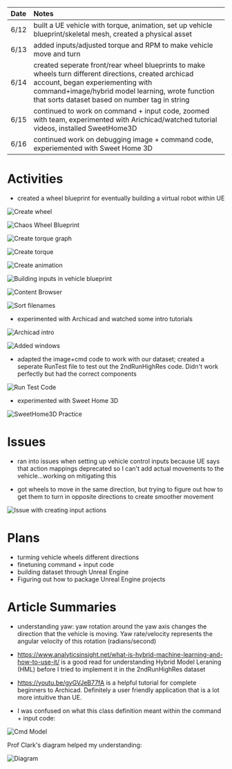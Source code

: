 | Date   | Notes
| :----- | :-------------------------------
|6/12 | built a UE vehicle with torque, animation, set up vehicle blueprint/skeletal mesh, created a physical asset
|6/13 | added inputs/adjusted torque and RPM to make vehicle move and turn
|6/14 | created seperate front/rear wheel blueprints to make wheels turn different directions, created archicad account, began experiementing with command+image/hybrid model learning, wrote function that sorts dataset based on number tag in string
|6/15 | continued to work on command + input code, zoomed with team, experimented with Arichicad/watched tutorial videos, installed SweetHome3D
|6/16 | continued work on debugging image + command code, experiemented with Sweet Home 3D

# Activities

- created a wheel blueprint for eventually building a virtual robot within UE

![Create wheel](/assets/2023-06-19/createwheel.png)

![Chaos Wheel Blueprint](/assets/2023-06-19/wheelbp.png)

![Create torque graph](/assets/2023-06-19/createcurve.png)

![Create torque](/assets/2023-06-19/createtorque.png)

![Create animation](/assets/2023-06-19/animgraph.png)

![Building inputs in vehicle blueprint](/assets/2023-06-19/controlinputs.png)

![Content Browser](/assets/2023-06-19/contentbrowser.png)

![Sort filenames](/assets/2023-06-19/filetosortkey.png)

- experimented with Archicad and watched some intro tutorials

![Archicad intro](/assets/2023-06-19/archicadintro.png)

![Added windows](/assets/2023-06-19/window.png)

- adapted the image+cmd code to work with our dataset; created a seperate RunTest file to test out the 2ndRunHighRes code. Didn't work perfectly but had the correct components

![Run Test Code](/assets/2023-06-19/runtest.png)

- experimented with Sweet Home 3D

![SweetHome3D Practice](/assets/2023-06-19/sweethome.png)
# Issues
- ran into issues when setting up vehicle control inputs because UE says that action mappings deprecated so I can't add actual movements to the vehicle...working on mitigating this

- got wheels to move in the same direction, but trying to figure out how to get them to turn in opposite directions to create smoother movement

![Issue with creating input actions](/assets/2023-06-19/deprecation.png)


# Plans

- turming vehicle wheels different directions
- finetuning command + input code
- building dataset through Unreal Engine
- Figuring out how to package Unreal Engine projects

# Article Summaries

- understanding yaw: yaw rotation around the yaw axis changes the direction that the vehicle is moving. Yaw rate/velocity represents the angular velocity of this rotation (radians/second)

- https://www.analyticsinsight.net/what-is-hybrid-machine-learning-and-how-to-use-it/ is a good read for understanding Hybrid Model Leraning (HML) before I tried to implement it in the 2ndRunHighRes dataset

- https://youtu.be/gyGVJeB77fA is a helpful tutorial for complete beginners to Archicad. Definitely a user friendly application that is a lot more intuitive than UE.

- I was confused on what this class definition meant within the command + input code: 

![Cmd Model](/assets/2023-06-19/cmdmodel.png)

Prof Clark's diagram helped my understanding:

![Diagram](/assets/2023-06-19/explanation.png)